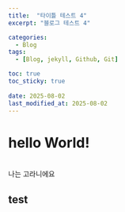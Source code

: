 ```yaml
---
title:  "타이틀 테스트 4"
excerpt: "블로그 테스트 4"

categories:
  - Blog
tags:
  - [Blog, jekyll, Github, Git]

toc: true
toc_sticky: true
 
date: 2025-08-02
last_modified_at: 2025-08-02
---
```


# hello World!

<br>
나는 고라니에요

## test